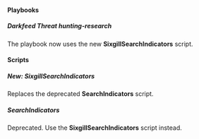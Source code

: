 
#### Playbooks
##### Darkfeed Threat hunting-research
The playbook now uses the new **SixgillSearchIndicators** script.

#### Scripts
##### New: SixgillSearchIndicators
Replaces the deprecated **SearchIndicators** script.
##### SearchIndicators
Deprecated. Use the **SixgillSearchIndicators** script instead.
